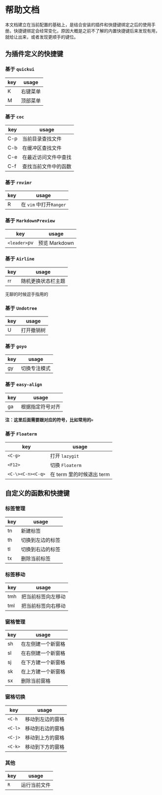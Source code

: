 # 帮助文档

本文档建立在当前配置的基础上，是结合安装的插件和快捷键绑定之后的使用手册。快捷键绑定会经常变化，原因大概是之前不了解的内置快捷键后来发现有用，就给让出来，或者发现更顺手的键位。

## 为插件定义的快捷键

### 基于 `quickui`

| key | usage    |
|-----|----------|
| K   | 右键菜单 |
| M   | 顶部菜单 |

### 基于 `coc`

| key | usage                |
|-----|----------------------|
| C-p | 当前目录查找文件     |
| C-b | 在缓冲区查找文件     |
| C-e | 在最近访问文件中查找 |
| C-f | 查找当前文件中的函数 |

### 基于 `rnvimr`

| key | usage                   |
|-----|-------------------------|
| R   | 在 `vim` 中打开`Ranger` |

### 基于 `MarkdownPreview`

| key        | usage         |
|------------|---------------|
| `<leader>`pv | 预览 Markdown |

### 基于 `Airline`

| key | usage              |
|-----|--------------------|
| rr  | 随机更换状态栏主题 |

无聊的时候逗手指用的

### 基于 `Undotree`

| key | usage      |
|-----|------------|
| U   | 打开撤销树 |

### 基于 `goyo`

| key | usage        |
|-----|--------------|
| gy  | 切换专注模式 |

### 基于 `easy-align`

| key | usage            |
|-----|------------------|
| ga  | 根据指定符号对齐 |

**注：这里后面需要跟对应的符号，比如常用的`=`**

### 基于 `Floaterm`

| key               | usage                     |
|-------------------|---------------------------|
| `<C-g>`           | 打开 `lazygit`            |
| `<F12>`           | 切换 `Floaterm`           |
| `<C-\><C-n><C-q>` | 在 term 里的时候退出 term |

## 自定义的函数和快捷键


### 标签管理

| key | usage            |
|-----|------------------|
| tn  | 新建标签         |
| th  | 切换到左边的标签 |
| tl  | 切换到右边的标签 |
| tx  | 删除当前标签     |

### 标签移动

| key | usage              |
|-----|--------------------|
| tmh | 把当前标签向左移动 |
| tml | 把当前标签向右移动 |

### 窗格管理

| key | usage              |
|-----|--------------------|
| sh  | 在左侧建一个新窗格|
| sl  | 在右侧建一个新窗格 |
| sj  | 在下方建一个新窗格 |
| sk  | 在上方建一个新窗格 |
| sx  | 删除当前窗格       |

### 窗格切换

| key     | usage            |
|---------|------------------|
| `<C-h`  | 移动到左边的窗格 |
| `<C-l>` | 移动到右边的窗格 |
| `<C-j>` | 移动到上方的窗格 |
| `<C-k>` | 移动到下方的窗格 |

### 其他

| key          | usage        |
|--------------|--------------|
| `R` | 运行当前文件 |

